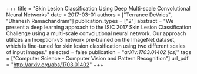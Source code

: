 +++
title = "Skin Lesion Classification Using Deep Multi-scale Convolutional Neural Networks"
date = 2017-03-01
authors = ["Terrance DeVries", "Dhanesh Ramachandram"]
publication_types = ["2"]
abstract = "We present a deep learning approach to the ISIC 2017 Skin Lesion Classification Challenge using a multi-scale convolutional neural network. Our approach utilizes an Inception-v3 network pre-trained on the ImageNet dataset, which is fine-tuned for skin lesion classification using two different scales of input images."
selected = false
publication = "*arXiv:1703.01402 [cs]*"
tags = ["Computer Science - Computer Vision and Pattern Recognition"]
url_pdf = "http://arxiv.org/abs/1703.01402"
+++

